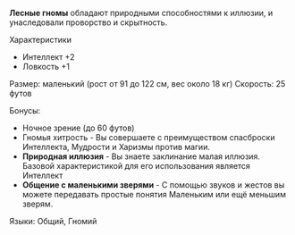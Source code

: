 **Лесные гномы** обладают природными способностями к иллюзии, и унаследовали проворство и скрытность.

Характеристики
- Интеллект +2
- Ловкость +1

Размер: маленький  (рост от 91 до 122 см, вес около 18 кг)
Скорость: 25 футов

Бонусы:
- Ночное зрение (до 60 футов)
- Гномья хитрость - Вы совершаете с преимуществом спасброски Интеллекта, Мудрости и Харизмы против магии.
- **Природная иллюзия** - Вы знаете заклинание малая иллюзия. Базовой характеристикой для его использования является Интеллект
- **Общение с маленькими зверями** - С помощью звуков и жестов вы можете передавать простые понятия Маленьким или ещё меньшим зверям.

Языки: Общий, Гномий